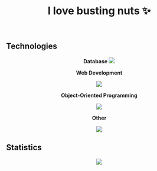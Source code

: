 <h1 align="center">I love busting nuts ✨</h1>
<br>


<h2>Technologies</h2>
<div align="center">
<b>Database</b>
  
<img src="https://skillicons.dev/icons?i=mysql"/>

<b>Web Development</b>
  
<img src="https://skillicons.dev/icons?i=html,css,js,nodejs"/>

<b>Object-Oriented Programming</b>
  
<img src="https://skillicons.dev/icons?i=cs"/>

<b>Other</b>
  
<img src="https://skillicons.dev/icons?i=java"/>


</div>


## Statistics
<div align="center">
<img src="http://github-profile-summary-cards.vercel.app/api/cards/profile-details?username=deltagamingch&theme=tokyonight"/>
</div>
